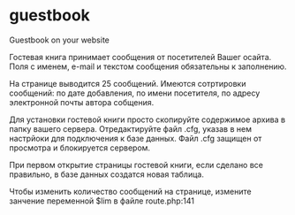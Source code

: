 # guestbook
Guestbook on your website

Гостевая книга принимает сообщения от посетителей Вашег осайта.
Поля с именем, e-mail и текстом сообщения обязательны к заполнению.

На странице выводится 25 сообщений.
Имеются сотртировки сообщений: по дате добавления, по имени посетителя, по адресу электронной почты автора собщения.

Для установки гостевой книги просто скопируйте содержимое архива в папку вашего сервера.
Отредактируйте файл .cfg, указав в нем настрйоки для подключения к базе данных.
Файл .cfg защищен от просмотра и блокируется сервером.

При первом открытие страницы гостевой книги, если сделано все правильно, в базе данных создатся новая таблица.

Чтобы изменить количество сообщений на странице, измените занчение переменной $lim в файле route.php:141
